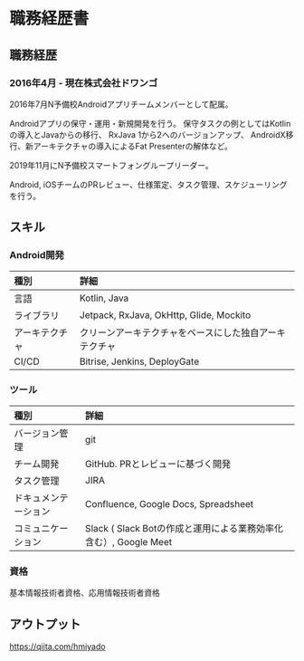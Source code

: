 # 職務経歴書

## 職務経歴

### 2016年4月 - 現在株式会社ドワンゴ

2016年7月N予備校Androidアプリチームメンバーとして配属。

Androidアプリの保守・運用・新規開発を行う。
保守タスクの例としてはKotlinの導入とJavaからの移行、 RxJava 1から2へのバージョンアップ、 AndroidX移行、新アーキテクチャの導入によるFat Presenterの解体など。

2019年11月にN予備校スマートフォングループリーダー。

Android, iOSチームのPRレビュー、仕様策定、タスク管理、スケジューリングを行う。

## スキル

### Android開発

| 種別 | 詳細 |
|:-|:-|
| 言語 | Kotlin, Java |
| ライブラリ | Jetpack, RxJava, OkHttp, Glide, Mockito |
| アーキテクチャ | クリーンアーキテクチャをベースにした独自アーキテクチャ |
| CI/CD | Bitrise, Jenkins, DeployGate |

### ツール

| 種別 | 詳細 |
|:-|:-|
| バージョン管理 | git |
| チーム開発 | GitHub. PRとレビューに基づく開発 |
| タスク管理 | JIRA |
| ドキュメンテーション | Confluence, Google Docs, Spreadsheet |
| コミュニケーション | Slack ( Slack Botの作成と運用による業務効率化含む）, Google Meet |

### 資格

基本情報技術者資格、応用情報技術者資格

## アウトプット

https://qiita.com/hmiyado